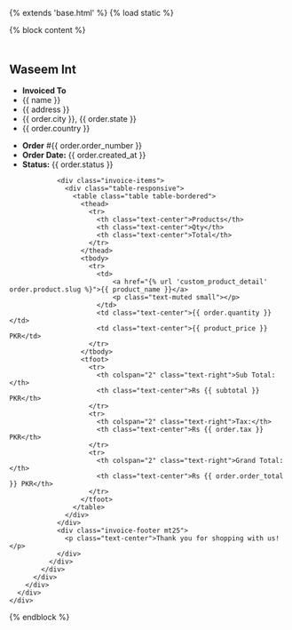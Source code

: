 {% extends 'base.html' %}
{% load static %}

{% block content %}
<div class="container" style="margin-top: 50px; margin-bottom: 50px;">
    <div class="row invoice row-printable">
      <div class="col-md-9 col-sm-12 col-xs-12">
        <div class="panel panel-default plain" id="dash_0">
          <div class="panel-body p30">
            <div class="row">
              <div class="col-md-6 col-sm-6 col-xs-12"> <!-- Adjusted column sizes for responsiveness -->
                <div class="invoice-logo">
                  <h2>
                    <span class="text-secondary">Waseem</span><span class="text-primary"> Int</span>
                  </h2>
                </div>
              </div>
              <div class="col-md-6 col-sm-6 col-xs-12"> <!-- Adjusted column sizes for responsiveness -->
                <div class="invoice-from">
                  <ul class="list-unstyled text-right">
                    <li><strong>Invoiced To</strong></li>
                    <li>{{ name }}</li>
                    <li>{{ address }}</li>
                    <li>{{ order.city }}, {{ order.state }}</li>
                    <li>{{ order.country }}</li>
                  </ul>
                </div>
              </div>
              <div class="col-md-12">
                <div class="invoice-details mt25">
                  <div class="well">
                    <ul class="list-unstyled mb0">
                      <li><strong>Order</strong> #{{ order.order_number }}</li>
                      <li><strong>Order Date:</strong> {{ order.created_at }}</li>
                      <li><strong>Status:</strong> {{ order.status }}</li>
                    </ul>
                  </div>
                </div>
  
                <div class="invoice-items">
                  <div class="table-responsive">
                    <table class="table table-bordered">
                      <thead>
                        <tr>
                          <th class="text-center">Products</th>
                          <th class="text-center">Qty</th>
                          <th class="text-center">Total</th>
                        </tr>
                      </thead>
                      <tbody>
                        <tr>
                          <td>
                              <a href="{% url 'custom_product_detail' order.product.slug %}">{{ product_name }}</a>
                              <p class="text-muted small"></p>
                          </td>
                          <td class="text-center">{{ order.quantity }}</td>
                          <td class="text-center">{{ product_price }} PKR</td>
                        </tr>
                      </tbody>
                      <tfoot>
                        <tr>
                          <th colspan="2" class="text-right">Sub Total:</th>
                          <th class="text-center">Rs {{ subtotal }} PKR</th>
                        </tr>
                        <tr>
                          <th colspan="2" class="text-right">Tax:</th>
                          <th class="text-center">Rs {{ order.tax }} PKR</th>
                        </tr>
                        <tr>
                          <th colspan="2" class="text-right">Grand Total:</th>
                          <th class="text-center">Rs {{ order.order_total }} PKR</th>
                        </tr>
                      </tfoot>
                    </table>
                  </div>
                </div>
                <div class="invoice-footer mt25">
                  <p class="text-center">Thank you for shopping with us!</p>
                </div>
              </div>
            </div>
          </div>
        </div>
      </div>
    </div>
  </div>
{% endblock %}
